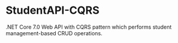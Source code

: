 # StudentAPI-CQRS
.NET Core 7.0 Web API with CQRS pattern which performs student management-based CRUD operations.
